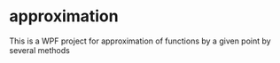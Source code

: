 # approximation
This is a WPF project for approximation of functions by a given point by several methods
